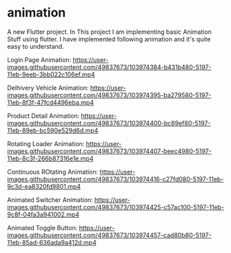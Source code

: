 # animation

A new Flutter project.
In This project I am implementing basic Animation Stuff using flutter.
I have implemented following animation and it's quite easy to understand.



Login Page Animation:
https://user-images.githubusercontent.com/49837673/103974384-b431b480-5197-11eb-9eeb-3bb022c106ef.mp4

Delhivery Vehicle Animation:
https://user-images.githubusercontent.com/49837673/103974395-ba279580-5197-11eb-8f3f-47fcd4496eba.mp4

Product Detail Animation:
https://user-images.githubusercontent.com/49837673/103974400-bc89ef80-5197-11eb-89eb-bc590e529d6d.mp4

Rotating Loader Animation:
https://user-images.githubusercontent.com/49837673/103974407-beec4980-5197-11eb-8c3f-266b87316e1e.mp4

Continuous ROtating Animation:
https://user-images.githubusercontent.com/49837673/103974416-c27fd080-5197-11eb-9c3d-ea8320fd9801.mp4

Animated Switcher Animation:
https://user-images.githubusercontent.com/49837673/103974425-c57ac100-5197-11eb-9c8f-04fa3a941002.mp4

Animated Toggle Button:
https://user-images.githubusercontent.com/49837673/103974457-cad80b80-5197-11eb-85ad-636ada9a412d.mp4


